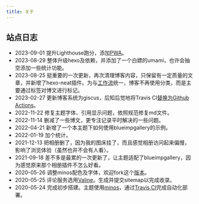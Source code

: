 ```yaml
---
title: 关于
---
```


## 站点日志

- 2023-09-01 提升Lighthouse跑分，添加[PWA][7]。
- 2023-08-29 整体升级hexo及依赖，并添加了一个白嫖的umami，也许会抽空添加一些统计功能。
- 2023-08-25 挺重要的一次更新，再次清理博客内容，只保留有一定质量的文章，并新增了hexo-neat插件。为与[工作流][6]统一，博客不再使用分类，而是主要通过标签对博文进行标记。
- 2023-02-27 更新博客系统为giscus，后知后觉地将Travis CI[替换为Github Actions][5]。
- 2022-11-22 修复主题字体、引用显示问题，依照规范修复md文件。
- 2022-11-14 删减了一些博文，更专注记录平时解决的一些问题。
- 2022-04-21 新增了一个本主题下如何使用blueimpgallery的示例。
- 2022-01-19 加个统计。
- 2021-12-13 把相册删了，因为我的图床挂了，而且感觉相册访问起来偏慢，影响了浏览体验（虽然也并不会有人看）。
- 2021-09-18 差不多是最累的一次更新了，让主题适配了blueimpgallery，因为感觉原来那个相册插件不怎么好看。
- 2020-05-26 调整minos配色及字体，欢迎fork这个[版本][4]。
- 2020-05-25 评论服务选用[Valine][3]。生成并提交sitemap以完成收录。
- 2020-05-24 完成初步搭建。主题使用[minos][1]，通过[Travis CI][2]完成自动化部署。

[1]: https://github.com/ppoffice/hexo-theme-minos
[2]: https://travis-ci.org/
[3]: https://valine.js.org/
[4]: https://github.com/mykonakona/hexo-theme-minos
[5]: https://www.v2ex.com/t/736510
[6]: https://mykonakona.github.io/posts/2023-08-27.html
[7]: https://mykonakona.github.io/posts/2023-09-01.html
